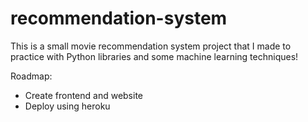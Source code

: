 # recommendation-system
This is a small movie recommendation system project that I made to practice with Python libraries and some machine learning techniques!

Roadmap:
- Create frontend and website
- Deploy using heroku 
